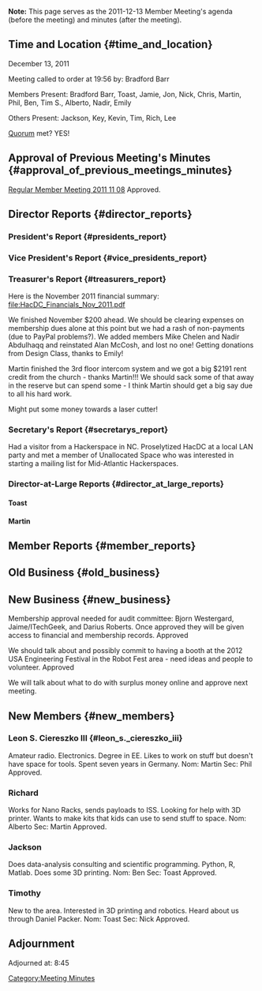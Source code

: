 **Note:** This page serves as the 2011-12-13 Member Meeting's agenda
(before the meeting) and minutes (after the meeting).

## Time and Location {#time_and_location}

December 13, 2011

Meeting called to order at 19:56 by: Bradford Barr

Members Present: Bradford Barr, Toast, Jamie, Jon, Nick, Chris, Martin,
Phil, Ben, Tim S., Alberto, Nadir, Emily

Others Present: Jackson, Key, Kevin, Tim, Rich, Lee

[Quorum](Quorum) met? YES!

## Approval of Previous Meeting's Minutes {#approval_of_previous_meetings_minutes}

[Regular Member Meeting 2011 11
08](Regular_Member_Meeting_2011_11_08) Approved.

## Director Reports {#director_reports}

### President's Report {#presidents_report}

### Vice President's Report {#vice_presidents_report}

### Treasurer's Report {#treasurers_report}

Here is the November 2011 financial summary:
<file:HacDC_Financials_Nov_2011.pdf>

We finished November \$200 ahead. We should be clearing expenses on
membership dues alone at this point but we had a rash of non-payments
(due to PayPal problems?). We added members Mike Chelen and Nadir
Abdulhaqq and reinstated Alan McCosh, and lost no one! Getting donations
from Design Class, thanks to Emily!

Martin finished the 3rd floor intercom system and we got a big \$2191
rent credit from the church - thanks Martin!!! We should sack some of
that away in the reserve but can spend some - I think Martin should get
a big say due to all his hard work.

Might put some money towards a laser cutter!

### Secretary's Report {#secretarys_report}

Had a visitor from a Hackerspace in NC. Proselytized HacDC at a local
LAN party and met a member of Unallocated Space who was interested in
starting a mailing list for Mid-Atlantic Hackerspaces.

### Director-at-Large Reports {#director_at_large_reports}

#### Toast

#### Martin

## Member Reports {#member_reports}

## Old Business {#old_business}

## New Business {#new_business}

Membership approval needed for audit committee: Bjorn Westergard,
Jaime/ITechGeek, and Darius Roberts. Once approved they will be given
access to financial and membership records. Approved

We should talk about and possibly commit to having a booth at the 2012
USA Engineering Festival in the Robot Fest area - need ideas and people
to volunteer. Approved

We will talk about what to do with surplus money online and approve next
meeting.

## New Members {#new_members}

### Leon S. Ciereszko III {#leon_s._ciereszko_iii}

Amateur radio. Electronics. Degree in EE. Likes to work on stuff but
doesn't have space for tools. Spent seven years in Germany. Nom: Martin
Sec: Phil Approved.

### Richard

Works for Nano Racks, sends payloads to ISS. Looking for help with 3D
printer. Wants to make kits that kids can use to send stuff to space.
Nom: Alberto Sec: Martin Approved.

### Jackson

Does data-analysis consulting and scientific programming. Python, R,
Matlab. Does some 3D printing. Nom: Ben Sec: Toast Approved.

### Timothy

New to the area. Interested in 3D printing and robotics. Heard about us
through Daniel Packer. Nom: Toast Sec: Nick Approved.

## Adjournment

Adjourned at: 8:45

[Category:Meeting Minutes](Category:Meeting_Minutes)

